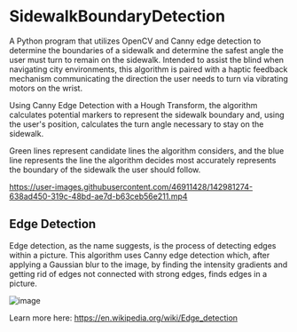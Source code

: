 # SidewalkBoundaryDetection
A Python program that utilizes OpenCV and Canny edge detection to determine the boundaries of a sidewalk and determine the safest angle the user must turn to remain on the sidewalk. Intended to assist the blind when navigating city environments, this algorithm is paired with a haptic feedback mechanism communicating the direction the user needs to turn via vibrating motors on the wrist.  
  
Using Canny Edge Detection with a Hough Transform, the algorithm calculates potential markers to represent the sidewalk boundary and, using the user's position, calculates the turn angle necessary to stay on the sidewalk.

Green lines represent candidate lines the algorithm considers, and the blue line represents the line the algorithm decides most accurately represents the boundary of the sidewalk the user should follow. 

https://user-images.githubusercontent.com/46911428/142981274-638ad450-319c-48bd-ae7d-b63ceb56e211.mp4

<h2>Edge Detection</h2>
Edge detection, as the name suggests, is the process of detecting edges within a picture. This algorithm uses Canny edge detection which, after applying a Gaussian blur to the image, by finding the intensity gradients and getting rid of edges not connected with strong edges, finds edges in a picture.  

![image](https://user-images.githubusercontent.com/46911428/142983544-cff4d167-5c39-4ad2-930e-4f6c921e5955.png)

Learn more here: https://en.wikipedia.org/wiki/Edge_detection

